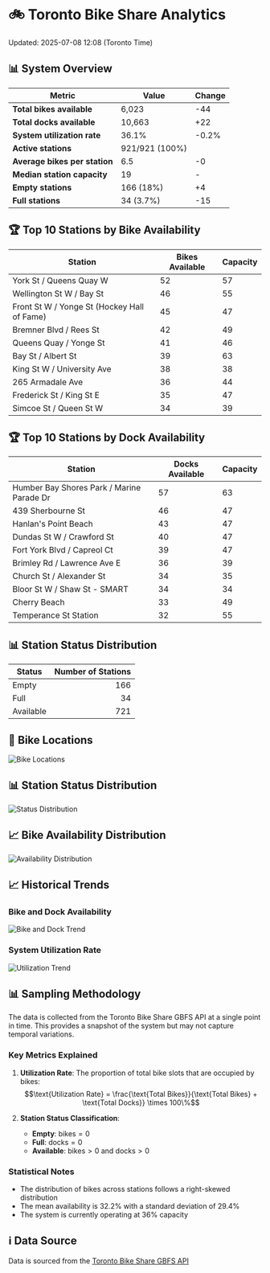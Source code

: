 # 🚲 Toronto Bike Share Analytics

Updated: 2025-07-08 12:08 (Toronto Time)

## 📊 System Overview
| Metric | Value | Change |
|--------|-------|--------|
| **Total bikes available** | 6,023 | -44 |
| **Total docks available** | 10,663 | +22 |
| **System utilization rate** | 36.1% | -0.2% |
| **Active stations** | 921/921 (100%) |  |
| **Average bikes per station** | 6.5 | -0 |
| **Median station capacity** | 19 | - |
| **Empty stations** | 166 (18%) | +4 |
| **Full stations** | 34 (3.7%) | -15 |

## 🏆 Top 10 Stations by Bike Availability
| Station | Bikes Available | Capacity |
|---------|-----------------|----------|
| York St / Queens Quay W | 52 | 57 |
| Wellington St W / Bay St | 46 | 55 |
| Front St W / Yonge St (Hockey Hall of Fame) | 45 | 47 |
| Bremner Blvd / Rees St | 42 | 49 |
| Queens Quay / Yonge St | 41 | 46 |
| Bay St / Albert St | 39 | 63 |
| King St W / University Ave | 38 | 38 |
| 265 Armadale Ave | 36 | 44 |
| Frederick St / King St E | 35 | 47 |
| Simcoe St / Queen St W | 34 | 39 |

## 🏆 Top 10 Stations by Dock Availability
| Station | Docks Available | Capacity |
|---------|-----------------|----------|
| Humber Bay Shores Park / Marine Parade Dr | 57 | 63 |
| 439 Sherbourne St | 46 | 47 |
| Hanlan's Point Beach | 43 | 47 |
| Dundas St W / Crawford St | 40 | 47 |
| Fort York  Blvd / Capreol Ct | 39 | 47 |
| Brimley Rd / Lawrence Ave E  | 36 | 39 |
| Church St / Alexander St | 34 | 35 |
| Bloor St W / Shaw St - SMART | 34 | 34 |
| Cherry Beach | 33 | 49 |
| Temperance St Station | 32 | 55 |

## 📊 Station Status Distribution
| Status     | Number of Stations |
|------------|-------------------:|
| Empty      | 166 |
| Full       | 34 |
| Available  | 721 |

## 📍 Bike Locations
![Bike Locations](docs/plots/location_plot.png)

## 📊 Station Status Distribution
![Status Distribution](docs/plots/status_distribution.png)

## 📈 Bike Availability Distribution
![Availability Distribution](docs/plots/availability_dist.png)

## 📈 Historical Trends
### Bike and Dock Availability
![Bike and Dock Trend](docs/plots/time_series/bike_dock_trend.png)

### System Utilization Rate
![Utilization Trend](docs/plots/time_series/utilization_trend.png)

## 📊 Sampling Methodology
The data is collected from the Toronto Bike Share GBFS API at a single point in time. This provides a snapshot of the system but may not capture temporal variations.

### Key Metrics Explained
1. **Utilization Rate**: The proportion of total bike slots that are occupied by bikes:
   $$\text{Utilization Rate} = \frac{\text{Total Bikes}}{\text{Total Bikes} + \text{Total Docks}} \times 100\%$$

2. **Station Status Classification**:
   - **Empty**: $\text{bikes} = 0$
   - **Full**: $\text{docks} = 0$
   - **Available**: $\text{bikes} > 0$ and $\text{docks} > 0$

### Statistical Notes
- The distribution of bikes across stations follows a right-skewed distribution
- The mean availability is 32.2% with a standard deviation of 29.4%
- The system is currently operating at 36% capacity

## ℹ️ Data Source
Data is sourced from the [Toronto Bike Share GBFS API](https://tor.publicbikesystem.net/ube/gbfs/v1/en/station_status)
